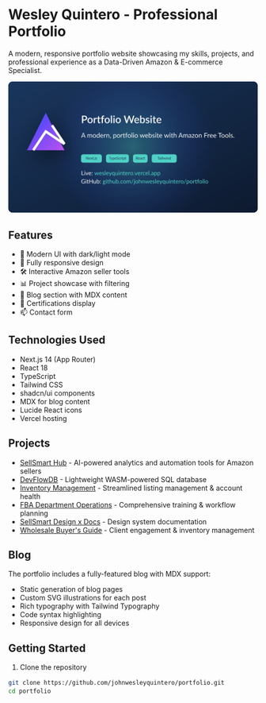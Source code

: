 # Wesley Quintero - Professional Portfolio

A modern, responsive portfolio website showcasing my skills, projects, and professional experience as a Data-Driven Amazon & E-commerce Specialist.

![Portfolio Preview](public/portfolio-preview.svg)

## Features

- 🎨 Modern UI with dark/light mode
- 📱 Fully responsive design
- 🛠️ Interactive Amazon seller tools
- 📊 Project showcase with filtering
- 📝 Blog section with MDX content
- 📜 Certifications display
- 📫 Contact form

## Technologies Used

- Next.js 14 (App Router)
- React 18
- TypeScript
- Tailwind CSS
- shadcn/ui components
- MDX for blog content
- Lucide React icons
- Vercel hosting

## Projects

- [SellSmart Hub](https://sellsmart-hub.vercel.app/) - AI-powered analytics and automation tools for Amazon sellers
- [DevFlowDB](https://devflowdb.vercel.app/) - Lightweight WASM-powered SQL database
- [Inventory Management](https://sellsmart-docs.vercel.app/) - Streamlined listing management & account health
- [FBA Department Operations](https://sellsmart-docs.vercel.app/) - Comprehensive training & workflow planning
- [SellSmart Design x Docs](https://sellsmart-docs.vercel.app/) - Design system documentation
- [Wholesale Buyer's Guide](https://sellsmart-docs.vercel.app/) - Client engagement & inventory management

## Blog

The portfolio includes a fully-featured blog with MDX support:
- Static generation of blog pages
- Custom SVG illustrations for each post
- Rich typography with Tailwind Typography
- Code syntax highlighting
- Responsive design for all devices

## Getting Started

1. Clone the repository

```bash
git clone https://github.com/johnwesleyquintero/portfolio.git
cd portfolio

